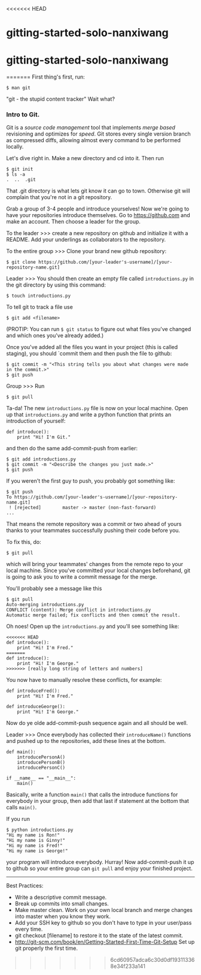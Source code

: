 <<<<<<< HEAD
# gitting-started-solo-nanxiwang
# gitting-started-solo-nanxiwang
=======
First thing's first, run:

    $ man git

"git - the stupid content tracker"
Wait what? 

### Intro to Git.

Git is a *source code management* tool that implements *merge based* revisioning and optimizes for *speed*.
Git stores every single version branch as compressed diffs, allowing almost every command to be performed locally.

Let's dive right in.
Make a new directory and cd into it. Then run

    $ git init
    $ ls -a
    .  ..  .git
    
That .git directory is what lets git know it can go to town. Otherwise git will complain that you're not in a git repository.

Grab a group of 3-4 people and introduce yourselves! Now we're going to have your repositories introduce themselves.
Go to https://github.com and make an account. Then choose a leader for the group.

To the leader >>> create a new repository on github and initialize it with a README. Add your underlings as collaborators to the repository.

To the entire group >>> Clone your brand new github repository:

    $ git clone https://github.com/[your-leader's-username]/[your-repository-name.git]

Leader >>> You should then create an empty file called `introductions.py` in the git directory by using this command:

    $ touch introductions.py

To tell git to track a file use

    $ git add <filename>

(PROTIP: You can run `$ git status` to figure out what files you've changed and which ones you've already added.)

Once you've added all the files you want in your project (this is called staging), you should `commit them and then push the file to github:

    $ git commit -m "<This string tells you about what changes were made in the commit.>"
    $ git push

Group >>> Run 

    $ git pull

Ta-da! The new `introductions.py` file is now on your local machine.
Open up that `introductions.py` and write a python function that prints an introduction of yourself:

    def introduce():
        print "Hi! I'm Git."

and then do the same add-commit-push from earlier:

    $ git add introductions.py
    $ git commit -m "<Describe the changes you just made.>"
    $ git push

If you weren't the first guy to push, you probably got something like:

    $ git push
    To https://github.com/[your-leader's-username]/[your-repository-name.git]
     ! [rejected]        master -> master (non-fast-forward)
    ...

That means the remote repository was a commit or two ahead of yours thanks to your teammates successfully pushing their code before you.

To fix this, do:

    $ git pull

which will bring your teammates' changes from the remote repo to your local machine. Since you've committed your local changes beforehand,
git is going to ask you to write a commit message for the merge. 

You'll probably see a message like this

    $ git pull
    Auto-merging introductions.py
    CONFLICT (content): Merge conflict in introductions.py
    Automatic merge failed; fix conflicts and then commit the result.

Oh noes! Open up the `introductions.py` and you'll see something like:    

    <<<<<<< HEAD
    def introduce():
        print "Hi! I'm Fred."
    =======
    def introduce():
        print "Hi! I'm George."
    >>>>>>> [really long string of letters and numbers]

You now have to manually resolve these conflicts, for example:

    def introduceFred():
        print "Hi! I'm Fred."
    
    def introduceGeorge():
        print "Hi! I'm George."

Now do ye olde add-commit-push sequence again and all should be well.

Leader >>> Once everybody has collected their `introduceName()` functions and pushed up to the repositories, add these lines at the bottom.

    def main():
        introducePersonA()
        introducePersonB()
        introducePersonC()

    if __name__ == "__main__":
        main()

Basically, write a function `main()` that calls the introduce functions for everybody in your group, then add that last if statement at the bottom that calls `main()`.

If you run

    $ python introductions.py
    "Hi my name is Ron!"
    "Hi my name is Ginny!"
    "Hi my name is Fred!"
    "Hi my name is George!"

your program will introduce everybody. Hurray! Now add-commit-push it up to github so your entire group can `git pull` and enjoy your finished project.

--------------------------------

Best Practices:

- Write a descriptive commit message.
- Break up commits into small changes.
- Make master clean. Work on your own local branch and merge changes into master when you know they work.
- Add your SSH key to github so you don't have to type in your user/pass every time.
- git checkout [filename] to restore it to the state of the latest commit.
- http://git-scm.com/book/en/Getting-Started-First-Time-Git-Setup Set up git properly the first time.
>>>>>>> 6cd60957adca6c30d0df193113368e34f233a141
